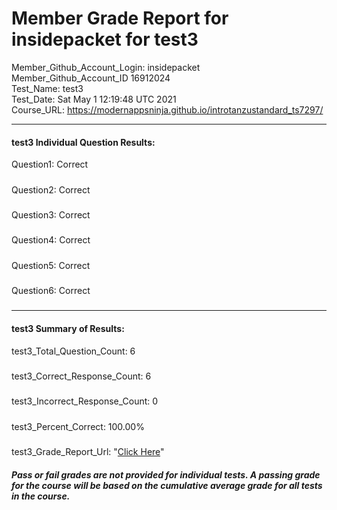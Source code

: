 # Member Grade Report for insidepacket for test3  
   
Member_Github_Account_Login: insidepacket  
Member_Github_Account_ID 16912024  
Test_Name: test3  
Test_Date: Sat May  1 12:19:48 UTC 2021  
Course_URL: https://modernappsninja.github.io/introtanzustandard_ts7297/  
   
---  
#### test3 Individual Question Results:  
Question1: Correct  
#####  
Question2: Correct  
#####  
Question3: Correct  
#####  
Question4: Correct  
#####  
Question5: Correct  
#####  
Question6: Correct  
#####  
---  
#### test3 Summary of Results:  
test3_Total_Question_Count: 6  
#####  
test3_Correct_Response_Count: 6  
#####  
test3_Incorrect_Response_Count: 0  
#####  
test3_Percent_Correct: 100.00%  
#####  
test3_Grade_Report_Url: "[Click Here](https://github.com/modernappsninjas/insidepacket/blob/main/static/userdata/courses/introtanzustandard_ts7297/grade_report.pr69.test3.md)"
##### Pass or fail grades are not provided for individual tests. A passing grade for the course will be based on the cumulative average grade for all tests in the course.  
